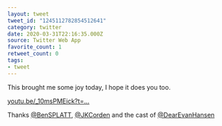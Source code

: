 ```yaml
---
layout: tweet
tweet_id: "1245112782854512641"
category: twitter
date: 2020-03-31T22:16:35.000Z
source: Twitter Web App
favorite_count: 1
retweet_count: 0
tags:
- tweet
---
```


This brought me some joy today, I hope it does you too.

[youtu.be/_10msPMEick?t=…](https://youtu.be/_10msPMEick?t=110)

Thanks [@BenSPLATT](https://twitter.com/@BenSPLATT), [@JKCorden](https://twitter.com/@JKCorden) and the cast of [@DearEvanHansen](https://twitter.com/@DearEvanHansen)
